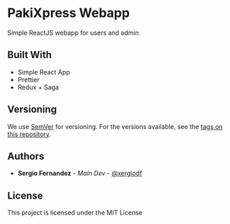 # PakiXpress Webapp

Simple ReactJS webapp for users and admin

## Built With

* Simple React App
* Prettier
* Redux + Saga

## Versioning

We use [SemVer](http://semver.org/) for versioning. For the versions available, see the [tags on this repository](https://github.com/your/project/tags). 

## Authors

* **Sergio Fernandez** - *Main Dev* - [@xergiodf](https://github.com/xergiodf)

## License

This project is licensed under the MIT License